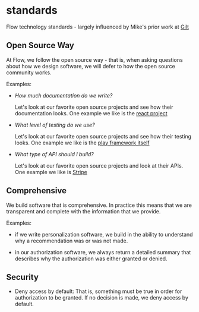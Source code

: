 # standards

Flow technology standards - largely influenced by Mike's prior work at
[Gilt](https://github.com/gilt/standards)

## Open Source Way

At Flow, we follow the open source way - that is, when asking questions about how we design software, we will defer to how the open source community works.

Examples:

  - *How much documentation do we write?*
  
    Let's look at our favorite open source projects and see how their documentation looks. One example we like is the [react project](https://facebook.github.io/react/)

  - *What level of testing do we use?*

    Let's look at our favorite open source projects and see how their testing looks. One example we like is the [play framework itself](https://www.playframework.com/documentation)

  - *What type of API should I build?*

    Let's look at our favorite open source projects and look at their APIs. One example we like is [Stripe](https://stripe.com/docs/api)


## Comprehensive

We build software that is comprehensive. In practice this means that we are transparent and complete with the information that we provide.

Examples:

  - if we write personalization software, we build in the ability to
    understand why a recommendation was or was not made.

  - in our authorization software, we always return a detailed summary
    that describes why the authorization was either granted or denied.
  
## Security

  - Deny access by default: That is, something must be true in order
    for authorization to be granted. If no decision is made, we deny
    access by default.
